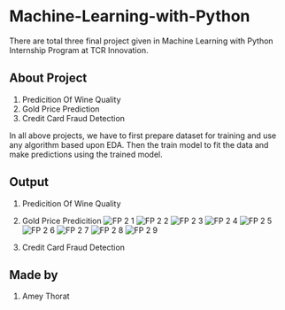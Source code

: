 # Machine-Learning-with-Python
There are total three final project given in Machine Learning with Python Internship Program at TCR Innovation.

## About Project
1. Predicition Of Wine Quality
2. Gold Price Prediction
3. Credit Card Fraud Detection

In all above projects, we have to first prepare dataset for training and use any algorithm based upon EDA.
Then the train model to fit the data and make predictions using the trained model.

## Output
1. Predicition Of Wine Quality

2. Gold Price Predicition
![FP 2 1](https://user-images.githubusercontent.com/88768050/139656008-34143192-c8ca-41a7-880c-f23e1a97c513.PNG)
![FP 2 2](https://user-images.githubusercontent.com/88768050/139656043-f12a9f72-4b32-432f-9cf5-85213289b20e.PNG)
![FP 2 3](https://user-images.githubusercontent.com/88768050/139656051-46315564-e196-43cd-aae2-4ac6246865aa.PNG)
![FP 2 4](https://user-images.githubusercontent.com/88768050/139656067-f35763f4-944c-4f49-9baf-11a6a4f83ad6.PNG)
![FP 2 5](https://user-images.githubusercontent.com/88768050/139656075-fc4d0692-ae7d-41ed-85ab-062921785ab3.PNG)
![FP 2 6](https://user-images.githubusercontent.com/88768050/139656079-687a868b-f1b4-4255-afda-913badf83d21.PNG)
![FP 2 7](https://user-images.githubusercontent.com/88768050/139656090-7500e8be-fab7-4dfe-876d-2f2f80fc2d02.PNG)
![FP 2 8](https://user-images.githubusercontent.com/88768050/139656108-b59e73c4-f83b-4d65-842f-e1fa378fa796.PNG)
![FP 2 9](https://user-images.githubusercontent.com/88768050/139656121-1b2566d9-c4ed-4ab9-a904-aa1bbe3acda5.PNG)

3. Credit Card Fraud Detection

## Made by
1. Amey Thorat
